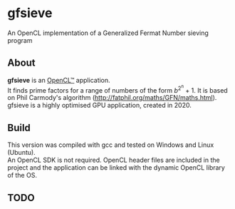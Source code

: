 # gfsieve
An OpenCL implementation of a Generalized Fermat Number sieving program

## About

**gfsieve** is an [OpenCL™](https://www.khronos.org/opencl/) application.  
It finds prime factors for a range of numbers of the form *b*<sup>2<sup>n</sup></sup> + 1. It is based on Phil Carmody's algorithm (http://fatphil.org/maths/GFN/maths.html).  
gfsieve is a highly optimised GPU application, created in 2020.

## Build

This version was compiled with gcc and tested on Windows and Linux (Ubuntu).  
An OpenCL SDK is not required. OpenCL header files are included in the project and the application can be linked with the dynamic OpenCL library of the OS.

## TODO
